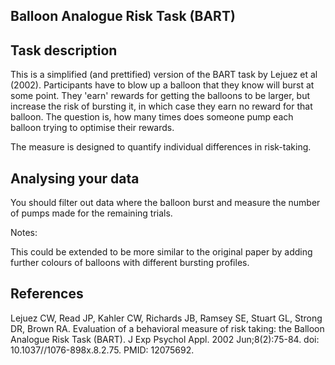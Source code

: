 Balloon Analogue Risk Task (BART) 
------------------------------------------------------------------

Task description
-----------------
    
This is a simplified (and prettified) version of the BART task by 
Lejuez et al (2002). Participants have to blow up a balloon that they know
will burst at some point. They 'earn' rewards for getting the balloons to be
larger, but increase the risk of bursting it, in which case they earn no 
reward for that balloon. The question is, how many times does someone pump
each balloon trying to optimise their rewards. 

The measure is designed to quantify individual differences in risk-taking.

Analysing your data
---------------------

You should filter out data where the balloon burst and measure the number of 
pumps made for the remaining trials.

Notes: 
    
This could be extended to be more similar to the original paper by adding
further colours of balloons with different bursting profiles.

References
------------

Lejuez CW, Read JP, Kahler CW, Richards JB, Ramsey SE, Stuart GL, Strong DR, Brown RA. Evaluation of a behavioral measure of risk taking: the Balloon Analogue Risk Task (BART). J Exp Psychol Appl. 2002 Jun;8(2):75-84. doi: 10.1037//1076-898x.8.2.75. PMID: 12075692.